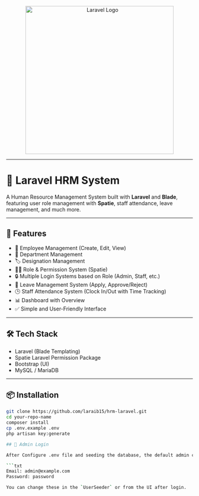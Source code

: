 <p align="center">
  <a href="https://laravel.com" target="_blank">
    <img src="https://raw.githubusercontent.com/laravel/art/master/logo-lockup/5%20SVG/2%20CMYK/1%20Full%20Color/laravel-logolockup-cmyk-red.svg" width="400" alt="Laravel Logo">
  </a>
</p>



---

# 🧠 Laravel HRM System

A Human Resource Management System built with **Laravel** and **Blade**, featuring user role management with **Spatie**, staff attendance, leave management, and much more.

---

## 🚀 Features

- 👥 Employee Management (Create, Edit, View)
- 🏢 Department Management
- 🏷️ Designation Management
- 🧑‍⚖️ Role & Permission System (Spatie)
- 🔒 Multiple Login Systems based on Role (Admin, Staff, etc.)
- 🛫 Leave Management System (Apply, Approve/Reject)
- 🕒 Staff Attendance System (Clock In/Out with Time Tracking)
- 📊 Dashboard with Overview
- ✅ Simple and User-Friendly Interface

---

## 🛠️ Tech Stack

- Laravel (Blade Templating)
- Spatie Laravel Permission Package
- Bootstrap (UI)
- MySQL / MariaDB

---

## 📦 Installation

```bash
git clone https://github.com/laraib15/hrm-laravel.git
cd your-repo-name
composer install
cp .env.example .env
php artisan key:generate

## 🔐 Admin Login

After Configure .env file and seeding the database, the default admin credentials are:

```txt
Email: admin@example.com
Password: password

You can change these in the `UserSeeder` or from the UI after login.

